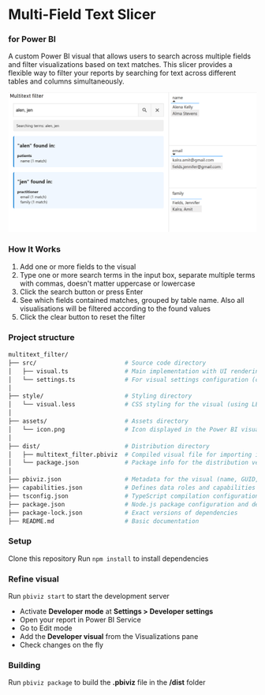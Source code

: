 # Multi-Field Text Slicer 
### for Power BI
A custom Power BI visual that allows users to search across multiple fields and filter visualizations based on text matches. This slicer provides a flexible way to filter your reports by searching for text across different tables and columns simultaneously.

![alt text](./assets/filter%20example.png)

### How It Works

1. Add one or more fields to the visual
2. Type one or more search terms in the input box, separate multiple terms with commas, doesn't matter uppercase or lowercase
3. Click the search button or press Enter
4. See which fields contained matches, grouped by table name. Also all visualisations will be filtered according to the found values
5. Click the clear button to reset the filter


### Project structure

```bash
multitext_filter/
├── src/                         # Source code directory
│   ├── visual.ts                # Main implementation with UI rendering and filtering logic
│   └── settings.ts              # For visual settings configuration (currently empty)
│
├── style/                       # Styling directory
│   └── visual.less              # CSS styling for the visual (using LESS preprocessor)
│
├── assets/                      # Assets directory
│   └── icon.png                 # Icon displayed in the Power BI visualizations pane
│
├── dist/                        # Distribution directory
│   ├── multitext_filter.pbiviz  # Compiled visual file for importing into Power BI
│   └── package.json             # Package info for the distribution version
│
├── pbiviz.json                  # Metadata for the visual (name, GUID, version)
├── capabilities.json            # Defines data roles and capabilities of the visual
├── tsconfig.json                # TypeScript compilation configuration
├── package.json                 # Node.js package configuration and dependencies
├── package-lock.json            # Exact versions of dependencies
├── README.md                    # Basic documentation
```

### Setup

Clone this repository
Run `npm install` to install dependencies

### Refine visual
Run `pbiviz start` to start the development server
- Activate **Developer mode** at **Settings > Developer settings**
- Open your report in Power BI Service
- Go to Edit mode
- Add the **Developer visual** from the Visualizations pane
- Check changes on the fly

### Building

Run `pbiviz package` to build the **.pbiviz** file in the **/dist** folder

